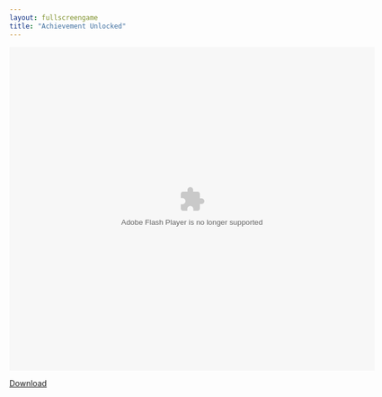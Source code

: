 ```yaml
---
layout: fullscreengame
title: "Achievement Unlocked"
---
```


<object width="640" height="360">
    <embed src="flash_achievementunlocked.swf" flashvars="" base="" quality="high" allowscriptaccess="always" allowfullscreen="true" bgcolor="" wmode="window" width="650" height="575" type="application/x-shockwave-flash" pluginspage="http://www.macromedia.com/go/getflashplayer">
</object>

<br>

<a href="flash_achievementunlocked.swf" download class="btn btn-secondary">Download</a>
